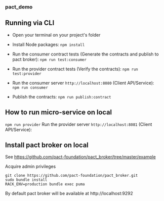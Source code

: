 ### pact_demo


## Running via CLI

- Open your terminal on your project's folder

- Install Node packages:
`npm install`

- Run the consumer contract tests (Generate the contracts and publish to pact broker):
`npm run test:consumer`

- Run the provider contract tests (Verify the contracts):
`npm run test:provider`

- Run the consumer server `http://localhost:8080` (Client API/Service):
`npm run consumer`

- Publish the contracts:
`npm run publish:contract`

## How to run micro-service on local
`npm run provider`
Run the provider server  `http://localhost:8081`  (Client API/Service):

## Install pact broker on local

​See ​https://github.com/pact-foundation/pact_broker/tree/master/example

Acquire admin privileges
```
git clone https://github.com/pact-foundation/pact_broker.git
sudo bundle install
RACK_ENV=production bundle exec puma
```
By default pact broker will be available at  http://localhost:9292
